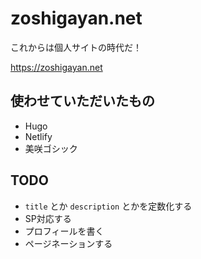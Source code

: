 # zoshigayan.net

これからは個人サイトの時代だ！

https://zoshigayan.net

## 使わせていただいたもの

* Hugo
* Netlify
* 美咲ゴシック

## TODO

* `title` とか `description` とかを定数化する
* SP対応する
* プロフィールを書く
* ページネーションする
